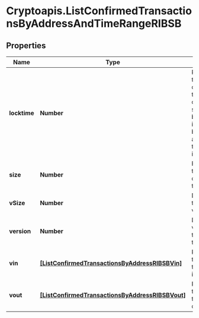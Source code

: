 # Cryptoapis.ListConfirmedTransactionsByAddressAndTimeRangeRIBSB

## Properties

Name | Type | Description | Notes
------------ | ------------- | ------------- | -------------
**locktime** | **Number** | Represents the locktime on the transaction on the specific blockchain, i.e. the blockheight at which the transaction is valid. | 
**size** | **Number** | Represents the total size of this transaction. | 
**vSize** | **Number** | Defines the transaction&#39;s virtual size. | 
**version** | **Number** | Defines the version of the transaction. | 
**vin** | [**[ListConfirmedTransactionsByAddressRIBSBVin]**](ListConfirmedTransactionsByAddressRIBSBVin.md) | Represents the transaction inputs. | 
**vout** | [**[ListConfirmedTransactionsByAddressRIBSBVout]**](ListConfirmedTransactionsByAddressRIBSBVout.md) | Represents the transaction outputs. | 


